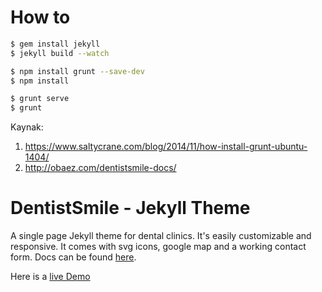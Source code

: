 # How to

```sh
$ gem install jekyll
$ jekyll build --watch

$ npm install grunt --save-dev 
$ npm install

$ grunt serve
$ grunt
```

Kaynak:
1. https://www.saltycrane.com/blog/2014/11/how-install-grunt-ubuntu-1404/
2. http://obaez.com/dentistsmile-docs/

# DentistSmile - Jekyll Theme

A single page Jekyll theme for dental clinics. It's easily customizable and responsive. It comes with svg icons, google map and a working contact form. Docs can be found [here](http://obaez.com/dentistsmile-docs/).

Here is a [live Demo](http://obaez.com/dentistsmile/)

